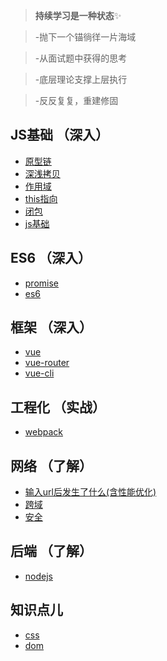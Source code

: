 > **持续学习是一种状态**✨

> -抛下一个锚徜徉一片海域

> -从面试题中获得的思考

> -底层理论支撑上层执行

> -反反复复，重建修固

## JS基础 （深入）
- [原型链](./原型链.md)
- [深浅拷贝](./深浅拷贝.md)
- [作用域](./作用域.md)
- [this指向](./this指向.md)
- [闭包](./闭包.md)
- [js基础](./js基础.md)
## ES6 （深入）
- [promise](./promise.md)
- [es6](./es6.md)
## 框架 （深入）
- [vue](./vue.md)
- [vue-router](./vue依赖库/vue-router.md)
- [vue-cli](./vue依赖库/vue-cli.md)
## 工程化 （实战）
- [webpack](./webpack.md)
## 网络 （了解）
- [输入url后发生了什么(含性能优化)](./输入url后发生了什么(含性能优化).md)
- [跨域](./跨域.md)
- [安全](./安全.md)
## 后端 （了解）
- [nodejs](./nodejs.md)
## 知识点儿
- [css](./css.md)
- [dom](./dom.md)